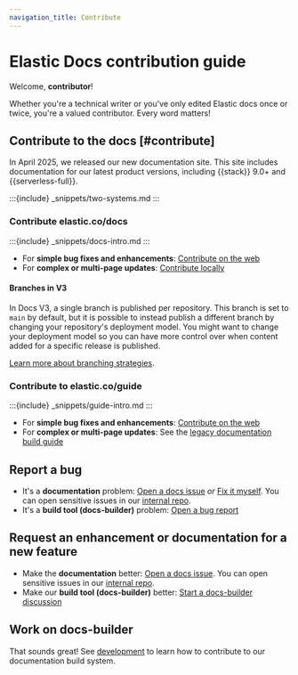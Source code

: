 ```yaml
---
navigation_title: Contribute
---
```


# Elastic Docs contribution guide

Welcome, **contributor**!

Whether you're a technical writer or you've only edited Elastic docs once or twice, you're a valued contributor. Every word matters!

## Contribute to the docs [#contribute]

In April 2025, we released our new documentation site. This site includes documentation for our latest product versions, including {{stack}} 9.0+ and {{serverless-full}}.

:::{include} _snippets/two-systems.md
:::

### Contribute elastic.co/docs

:::{include} _snippets/docs-intro.md
:::

* For **simple bug fixes and enhancements**: [Contribute on the web](on-the-web.md)
* For **complex or multi-page updates**: [Contribute locally](locally.md)

#### Branches in V3

In Docs V3, a single branch is published per repository. This branch is set to `main` by default, but it is possible to instead publish a different branch by changing your repository's deployment model. You might want to change your deployment model so you can have more control over when content added for a specific release is published.

[Learn more about branching strategies](branching-strategy.md).

### Contribute to elastic.co/guide

:::{include} _snippets/guide-intro.md
:::

* For **simple bug fixes and enhancements**: [Contribute on the web](on-the-web.md)
* For **complex or multi-page updates**: See the [legacy documentation build guide](https://github.com/elastic/docs?tab=readme-ov-file#building-documentation)

## Report a bug

* It's a **documentation** problem: [Open a docs issue](https://github.com/elastic/docs-content/issues/new?template=internal-request.yaml) *or* [Fix it myself](locally.md). You can open sensitive issues in our [internal repo](https://github.com/elastic/docs-content-internal/issues/new/choose).
* It's a **build tool (docs-builder)** problem: [Open a bug report](https://github.com/elastic/docs-builder/issues/new?template=bug-report.yaml)

## Request an enhancement or documentation for a new feature

* Make the **documentation** better: [Open a docs issue](https://github.com/elastic/docs-content/issues/new?template=internal-request.yaml). You can open sensitive issues in our [internal repo](https://github.com/elastic/docs-content-internal/issues/new/choose).
* Make our **build tool (docs-builder)** better: [Start a docs-builder discussion](https://github.com/elastic/docs-builder/discussions)

## Work on docs-builder

That sounds great! See [development](../development/index.md) to learn how to contribute to our documentation build system.
